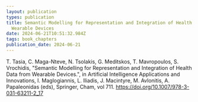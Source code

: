 ```yaml
---
layout: publication
types: publication
title: Semantic Modelling for Representation and Integration of Health Data from
  Wearable Devices
date: 2024-06-21T10:51:32.984Z
tags: book_chapters
publication_date: 2024-06-21
---
```

<!--StartFragment-->

T. Tasia, C. Maga-Nteve, N. Tsolakis, G. Meditskos, T. Mavropoulos, S. Vrochidis, "Semantic Modelling for Representation and Integration of Health Data from Wearable Devices.", in Artificial Intelligence Applications and Innovations, I. Maglogiannis, L. Iliadis, J. Macintyre, M. Avlonitis, A. Papaleonidas (eds), Springer, Cham, vol 711. <https://doi.org/10.1007/978-3-031-63211-2_17>

<!--EndFragment-->